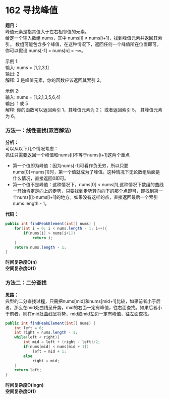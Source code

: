 # 162 寻找峰值

**题目：**  
峰值元素是指其值大于左右相邻值的元素。  
给定一个输入数组 nums，其中 nums[i] ≠ nums[i+1]，找到峰值元素并返回其索引。
数组可能包含多个峰值，在这种情况下，返回任何一个峰值所在位置即可。
你可以假设 nums[-1] = nums[n] = -∞。

示例 1:  
输入: nums = [1,2,3,1]  
输出: 2  
解释: 3 是峰值元素，你的函数应该返回其索引 2。  

示例 2:  
输入: nums = [1,2,1,3,5,6,4]  
输出: 1 或 5   
解释: 你的函数可以返回索引 1，其峰值元素为 2；  或者返回索引 5， 其峰值元素为 6。

### 方法一：线性查找(双百解法)
**分析：**  
可以从以下几个情况考虑：  
抓住只需要返回一个峰值和nums[i]不等于nums[i+1]这两个重点
* 第一个值即为峰值：因为nums[-1]可看作负无穷，所以只要nums[0]>nums[1]时，第一个值就成为了峰值。这种情况下无论数组后面是什么情况，直接返回0即可。
* 第一个值不是峰值：这种情况下，nums[0] < nums[1],这种情况下数组的曲线一开始肯定是向上的走势，只要找到走势转向向下的那个点即可，即找到第一个nums[i]>nums[i+1]的地方。如果没有这样的点，直接返回最后一个索引nums.length - 1。

**代码：**
```java
public int findPeakElement(int[] nums) {
    for(int i = 0; i < nums.length - 1; i++){
        if(nums[i] > nums[i+1])
            return i;
    }
    return nums.length - 1;
}
```

**时间复杂度O(n)**  
**空间复杂度O(1)**


### 方法二：二分查找
**思路：**  
典型的二分查找过程，只需把nums[mid]和nums[mid+1]比较，如果前者小于后者，那么在mid处曲线呈升势，mid的右面一定有峰值，往右面查找。如果后者小于前者，则在mid处曲线呈将势，mid或mid左边一定有峰值，往左面查找。
```java
public int findPeakElement(int[] nums) {
    int left = 0;
    int right = nums.length - 1;
    while(left < right){
        int mid = left + (right - left)/2;
        if(nums[mid] < nums[mid + 1])
            left = mid + 1;
        else
            right = mid;
    }
    return left;
}
```
**时间复杂度O(logn)**  
**空间复杂度O(1)**
